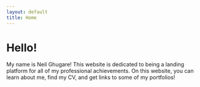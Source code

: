 ```yaml
---
layout: default
title: Home
---
```


<h1 class="page-title">Hello!</h1>

<p class="message">My name is Neil Ghugare! This website is dedicated to being a landing platform for all of my professional achievements. On this website, you can learn about me, find my CV, and get links to some of my portfolios! </p>